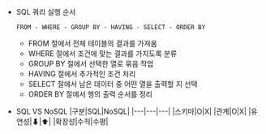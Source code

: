 - SQL 쿼리 실행 순서
  ```mysql
  FROM - WHERE - GROUP BY - HAVING - SELECT - ORDER BY
  ```
  - FROM 절에서 전체 테이블의 결과를 가져옴
  - WHERE 절에서 조건에 맞는 결과를 가지도록 분류
  - GROUP BY 절에서 선택한 열로 묶음 작업
  - HAVING 절에서 추가적인 조건 처리
  - SELECT 절에서 남은 데이터 중 어떤 열을 출력할 지 선택
  - ORDER BY 절에서 행의 출력 순서를 정리

- SQL VS NoSQL
  |구분|SQL|NoSQL|
  |---|---|---|
  |스키마|O|X|
  |관계|O|X|
  |유연성|⬇|⬆|
  |확장성|수직|수평|
  
  